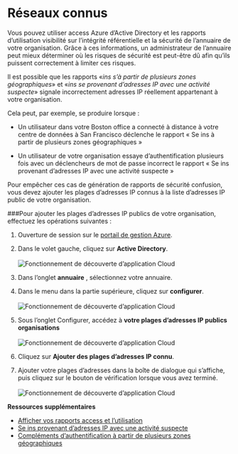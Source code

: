 <properties 
    pageTitle="Connus réseaux | Microsoft Azure" 
    description="En configurant des réseaux connus, vous pouvez éviter des adresses IP appartenant à votre organisation incluse dans les modules de connexion à partir de plusieurs zones géographiques et ins se provenant d’adresses IP au moyen de rapports suspect." 
    services="active-directory" 
    documentationCenter="" 
    authors="markusvi" 
    manager="femila"  
    editor=""/>

<tags 
    ms.service="active-directory" 
    ms.workload="identity" 
    ms.tgt_pltfrm="na" 
    ms.devlang="na" 
    ms.topic="article" 
    ms.date="10/10/2016" 
    ms.author="markvi"/>

# <a name="known-networks"></a>Réseaux connus


Vous pouvez utiliser access Azure d’Active Directory et les rapports d’utilisation visibilité sur l’intégrité référentielle et la sécurité de l’annuaire de votre organisation. Grâce à ces informations, un administrateur de l’annuaire peut mieux déterminer où les risques de sécurité est peut-être dû afin qu’ils puissent correctement à limiter ces risques.

Il est possible que les rapports «*ins s’à partir de plusieurs zones géographiques*» et «*ins se provenant d’adresses IP avec une activité suspecte*» signale incorrectement adresses IP réellement appartenant à votre organisation. 

Cela peut, par exemple, se produire lorsque : 

- Un utilisateur dans votre Boston office a connecté à distance à votre centre de données à San Francisco déclenche le rapport « Se ins à partir de plusieurs zones géographiques » 

- Un utilisateur de votre organisation essaye d’authentification plusieurs fois avec un déclencheurs de mot de passe incorrect le rapport « Se ins provenant d’adresses IP avec une activité suspecte » 

Pour empêcher ces cas de génération de rapports de sécurité confusion, vous devez ajouter les plages d’adresses IP connus à la liste d’adresses IP public de votre organisation.    


###<a name="to-add-your-organizations-public-ip-address-ranges-perform-the-following-steps"></a>Pour ajouter les plages d’adresses IP publics de votre organisation, effectuez les opérations suivantes : 

1.  Ouverture de session sur le [portail de gestion Azure](https://manage.windowsazure.com).

2.  Dans le volet gauche, cliquez sur **Active Directory**. <br><br>![Fonctionnement de découverte d’application Cloud](./media/active-directory-known-networks/known-netwoks-01.png)

3.  Dans l’onglet **annuaire** , sélectionnez votre annuaire.

4.  Dans le menu dans la partie supérieure, cliquez sur **configurer**. <br><br>![Fonctionnement de découverte d’application Cloud](./media/active-directory-known-networks/known-netwoks-02.png)

5.  Sous l’onglet Configurer, accédez à **votre plages d’adresses IP publics organisations** <br><br>![Fonctionnement de découverte d’application Cloud](./media/active-directory-known-networks/known-netwoks-03.png)

6.  Cliquez sur **Ajouter des plages d’adresses IP connu**.

7.  Ajouter votre plages d’adresses dans la boîte de dialogue qui s’affiche, puis cliquez sur le bouton de vérification lorsque vous avez terminé. <br><br>![Fonctionnement de découverte d’application Cloud](./media/active-directory-known-networks/known-netwoks-04.png)


**Ressources supplémentaires**


* [Afficher vos rapports access et l’utilisation](active-directory-view-access-usage-reports.md)
* [Se ins provenant d’adresses IP avec une activité suspecte](active-directory-reporting-sign-ins-from-ip-addresses-with-suspicious-activity.md)
* [Compléments d’authentification à partir de plusieurs zones géographiques](active-directory-reporting-sign-ins-from-multiple-geographies.md)


